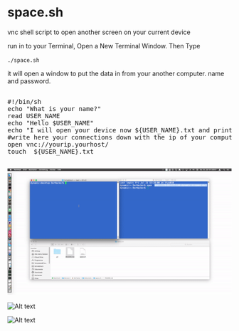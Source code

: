 # space.sh
vnc shell script to open another screen on your current device


run in to your Terminal, Open a New Terminal Window. Then Type 


<code>./space.sh</code>

it will open a window to put the data in from your another computer.
name and password. 


<pre>
	
#!/bin/sh
echo "What is your name?"
read USER_NAME
echo "Hello $USER_NAME"
echo "I will open your device now ${USER_NAME}.txt and print out your file"
#write here your connections down with the ip of your computer which do you want to connect.
open vnc://yourip.yourhost/
touch  ${USER_NAME}.txt

</pre>



![Alt text](https://raw.githubusercontent.com/SpaceG/space.sh/master/img/ezgif.com-video-to-gif_4.gif "space.sh")


![Alt text](https://raw.githubusercontent.com/SpaceG/space.sh/master/img/ezgif.com-video-to-gif_5.gif "space.sh")


![Alt text](https://raw.githubusercontent.com/SpaceG/space.sh/master/img/ezgif.com-video-to-gif_6.gif "space.sh")
